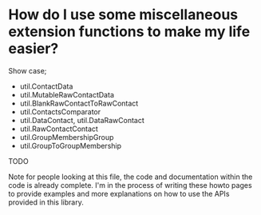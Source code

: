 # How do I use some miscellaneous extension functions to make my life easier?

Show case;
- util.ContactData
- util.MutableRawContactData
- util.BlankRawContactToRawContact
- util.ContactsComparator
- util.DataContact, util.DataRawContact
- util.RawContactContact
- util.GroupMembershipGroup
- util.GroupToGroupMembership

TODO

Note for people looking at this file, the code and documentation within the code is already complete. 
I'm in the process of writing these howto pages to provide examples and more explanations on how 
to use the APIs provided in this library.
